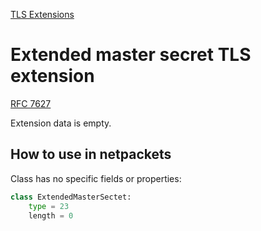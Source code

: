 [TLS Extensions](../extensions.md)
# Extended master secret TLS extension
[RFC 7627](https://www.rfc-editor.org/rfc/rfc7627.html)

Extension data is empty.

## How to use in netpackets
Class has no specific fields or properties:

```python
class ExtendedMasterSectet:
    type = 23
    length = 0
```